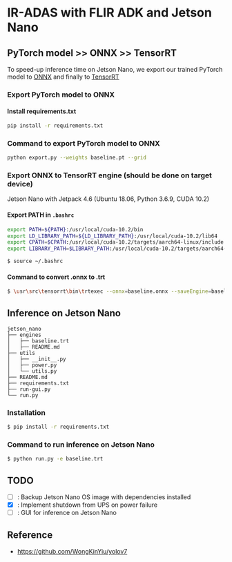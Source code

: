# IR-ADAS with FLIR ADK and Jetson Nano

## PyTorch model >> ONNX >> TensorRT
To speed-up inference time on Jetson Nano, we export our trained PyTorch model to [ONNX](https://onnx.ai) and finally to [TensorRT](https://developer.nvidia.com/tensorrt)

### Export PyTorch model to ONNX
#### Install requirements.txt
```sh
pip install -r requirements.txt
```

### Command to export PyTorch model to ONNX
```sh
python export.py --weights baseline.pt --grid
```

### Export ONNX to TensorRT engine (should be done on target device)
Jetson Nano with Jetpack 4.6 (Ubuntu 18.06, Python 3.6.9, CUDA 10.2)

#### Export PATH in `.bashrc`
```sh
export PATH=${PATH}:/usr/local/cuda-10.2/bin
export LD_LIBRARY_PATH=${LD_LIBRARY_PATH}:/usr/local/cuda-10.2/lib64
export CPATH=$CPATH:/usr/local/cuda-10.2/targets/aarch64-linux/include
export LIBRARY_PATH=$LIBRARY_PATH:/usr/local/cuda-10.2/targets/aarch64-linux/lib
```

```sh
$ source ~/.bashrc
```

#### Command to convert .onnx to .trt
```sh
$ \usr\src\tensorrt\bin\trtexec --onnx=baseline.onnx --saveEngine=baseline.trt --fp16
```

## Inference on Jetson Nano
```
jetson_nano
├── engines
│   ├── baseline.trt
│   ├── README.md
├── utils
│   ├── __init__.py
│   ├── power.py
│   └── utils.py
├── README.md
├── requirements.txt
├── run-gui.py
└── run.py
```
### Installation
```sh
$ pip install -r requirements.txt
```

### Command to run inference on Jetson Nano
```sh
$ python run.py -e baseline.trt
```

## TODO
- [ ] : Backup Jetson Nano OS image with dependencies installed
- [x] : Implement shutdown from UPS on power failure
- [ ] : GUI for inference on Jetson Nano

## Reference
- https://github.com/WongKinYiu/yolov7